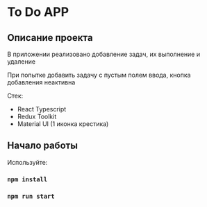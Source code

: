 # To Do APP

## Описание проекта

В приложении реализовано добавление задач, их выполнение и удаление

При попытке добавить задачу с пустым полем ввода, кнопка добавления неактивна

Стек:
- React Typescript
- Redux Toolkit
- Material UI (1 иконка крестика)

## Начало работы

Используйте:

### `npm install`
### `npm run start`
